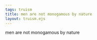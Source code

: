 ```yaml
---
tags: truism
title: men are not monogamous by nature
layout: truism.ejs
---
```


men are not monogamous by nature